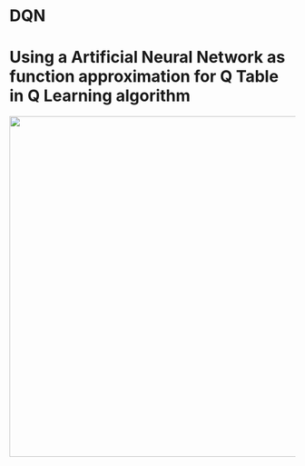 # DQN

# Using a Artificial Neural Network as function approximation for Q Table in Q Learning algorithm

<img align='center' src='https://i.stack.imgur.com/Jnyff.jpg' width='600"'>
